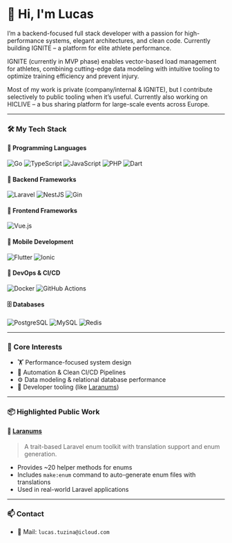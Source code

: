# 👋 Hi, I'm Lucas

I’m a backend-focused full stack developer with a passion for high-performance systems, elegant architectures, and clean code.
Currently building IGNITE – a platform for elite athlete performance.

IGNITE (currently in MVP phase) enables vector-based load management for athletes, combining cutting-edge data modeling with intuitive tooling to optimize training efficiency and prevent injury.

Most of my work is private (company/internal & IGNITE), but I contribute selectively to public tooling when it’s useful.
Currently also working on HICLIVE – a bus sharing platform for large-scale events across Europe.

---

### 🛠️ My Tech Stack

#### 🧠 Programming Languages
![Go](https://img.shields.io/badge/Go-%2300ADD8.svg?style=flat&logo=go&logoColor=white)
![TypeScript](https://img.shields.io/badge/TypeScript-%23007ACC.svg?style=flat&logo=typescript&logoColor=white)
![JavaScript](https://img.shields.io/badge/JavaScript-%23F7DF1E.svg?style=flat&logo=javascript&logoColor=black)
![PHP](https://img.shields.io/badge/PHP-%23777BB4.svg?style=flat&logo=php&logoColor=white)
![Dart](https://img.shields.io/badge/Dart-%230175C2.svg?style=flat&logo=dart&logoColor=white)

#### 🔧 Backend Frameworks
![Laravel](https://img.shields.io/badge/Laravel-%23FF2D20.svg?style=flat&logo=laravel&logoColor=white)
![NestJS](https://img.shields.io/badge/NestJS-%23E0234E.svg?style=flat&logo=nestjs&logoColor=white) 
![Gin](https://img.shields.io/badge/Gin-%2300ADD8.svg?style=flat&logo=go&logoColor=white&label=Gin)

#### 🎨 Frontend Frameworks
![Vue.js](https://img.shields.io/badge/Vue.js-%2335495e.svg?style=flat&logo=vuedotjs&logoColor=%234FC08D)

#### 📱 Mobile Development
![Flutter](https://img.shields.io/badge/Flutter-%2302569B.svg?style=flat&logo=flutter&logoColor=white)
![Ionic](https://img.shields.io/badge/Ionic-%2347A1F1.svg?style=flat&logo=ionic&logoColor=white)

#### 🐳 DevOps & CI/CD
![Docker](https://img.shields.io/badge/Docker-%230db7ed.svg?style=flat&logo=docker&logoColor=white)
![GitHub Actions](https://img.shields.io/badge/GitHub_Actions-%232671E5.svg?style=flat&logo=githubactions&logoColor=white)

#### 🗄️ Databases
![PostgreSQL](https://img.shields.io/badge/PostgreSQL-%23336791.svg?style=flat&logo=postgresql&logoColor=white)
![MySQL](https://img.shields.io/badge/MySQL-%234479A1.svg?style=flat&logo=mysql&logoColor=white)
![Redis](https://img.shields.io/badge/Redis-%23DC382D.svg?style=flat&logo=redis&logoColor=white)

---

### 🧠 Core Interests

- 🏋 Performance-focused system design
- 🔄 Automation & Clean CI/CD Pipelines
- ⚙️ Data modeling & relational database performance
- 🧪 Developer tooling (like [Laranums](https://github.com/LucasTuzina/laranums))

---

### 📦 Highlighted Public Work

#### 🧩 [Laranums](https://github.com/LucasTuzina/laranums)
> A trait-based Laravel enum toolkit with translation support and enum generation.

- Provides ~20 helper methods for enums
- Includes `make:enum` command to auto-generate enum files with translations
- Used in real-world Laravel applications

---

### 📫 Contact

- 📨 Mail: `lucas.tuzina@icloud.com`
